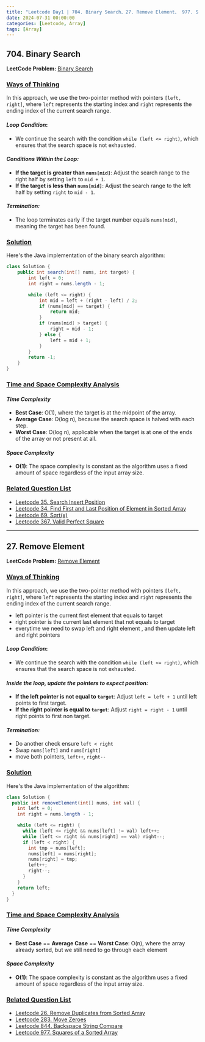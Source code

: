 ```yaml
---
title: "Leetcode Day1 | 704. Binary Search、27. Remove Element、 977. Squares of a Sorted Array "
date: 2024-07-31 00:00:00
categories: [Leetcode, Array]
tags: [Array]
---
```

## 704. Binary Search

**LeetCode Problem:** [Binary Search](https://leetcode.com/problems/binary-search)

### <u>Ways of Thinking</u>

In this approach, we use the two-pointer method with pointers `[left, right]`, where `left` represents the starting index and `right` represents the ending index of the current search range.

#### _Loop Condition_: 
- We continue the search with the condition `while (left <= right)`, which ensures that the search space is not exhausted.

#### _Conditions Within the Loop:_ 
- **If the target is greater than `nums[mid]`**: Adjust the search range to the right half by setting `left` to `mid + 1`.
- **If the target is less than `nums[mid]`**: Adjust the search range to the left half by setting `right` to `mid - 1`.

#### _Termination:_
- The loop terminates early if the target number equals `nums[mid]`, meaning the target has been found.

### <u> Solution </u>

Here's the Java implementation of the binary search algorithm:

```java
class Solution {
    public int search(int[] nums, int target) {
        int left = 0;
        int right = nums.length - 1;

        while (left <= right) {
            int mid = left + (right - left) / 2;
            if (nums[mid] == target) {
                return mid;
            }
            if (nums[mid] > target) {
                right = mid - 1;
            } else {
                left = mid + 1;
            }
        }
        return -1;
    }
}
```

### <u>Time and Space Complexity Analysis</u>

#### _Time Complexity_
- **Best Case**: O(1), where the target is at the midpoint of the array.
- **Average Case**: O(log n), because the search space is halved with each step.
- **Worst Case**: O(log n), applicable when the target is at one of the ends of the array or not present at all.

#### _Space Complexity_
- **O(1)**: The space complexity is constant as the algorithm uses a fixed amount of space regardless of the input array size.

### <u>Related Question List</u>
- [Leetcode 35. Search Insert Position](https://leetcode.com/problems/search-insert-position/description/)
- [Leetcode 34. Find First and Last Position of Element in Sorted Array](https://leetcode.com/problems/find-first-and-last-position-of-element-in-sorted-array/description/)
- [Leetcode 69. Sqrt(x)](https://leetcode.com/problems/sqrtx/description/)
- [Leetcode 367. Valid Perfect Square](https://leetcode.com/problems/valid-perfect-square/description/)
---------------------------------------------------------------------------------------------------------------
## 27. Remove Element

**LeetCode Problem:** [Remove Element](https://leetcode.com/problems/remove-element/description/)

### <u>Ways of Thinking</u>

In this approach, we use the two-pointer method with pointers `[left, right]`, where `left` represents the starting index and `right` represents the ending index of the current search range.
- left pointer is the current first element that equals to target
- right pointer is the current last element that not equals to target
- everytime we need to swap left and right element , and then update left and right pointers
#### _Loop Condition_:
- We continue the search with the condition `while (left <= right)`, which ensures that the search space is not exhausted.

#### _Inside the loop, update the pointers to expect position:_
- **If the left pointer is not equal to `target`**: Adjust `left = left + 1` until left points to first target.
- **If the right pointer is equal to `target`**: Adjust `right = right - 1` until right points to first non target.

#### _Termination:_
- Do another check ensure `left < right`
- Swap `nums[left]` and `nums[right]`
- move both pointers, `left++`, `right--`

### <u> Solution </u>

Here's the Java implementation of the algorithm:

```java
class Solution {
  public int removeElement(int[] nums, int val) {
    int left = 0;
    int right = nums.length - 1;

    while (left <= right) {
      while (left <= right && nums[left] != val) left++;
      while (left <= right && nums[right] == val) right--;
      if (left < right) {
        int tmp = nums[left];
        nums[left] = nums[right];
        nums[right] = tmp;
        left++;
        right--;
      }
    }
    return left;
  }
}
```

### <u>Time and Space Complexity Analysis</u>

#### _Time Complexity_
- **Best Case** == **Average Case** == **Worst Case**: O(n), where the array already sorted, but we still need to go through each element 


#### _Space Complexity_
- **O(1)**: The space complexity is constant as the algorithm uses a fixed amount of space regardless of the input array size.

### <u>Related Question List</u>
- [Leetcode 26. Remove Duplicates from Sorted Array](https://leetcode.com/problems/remove-duplicates-from-sorted-array/description/)
- [Leetcode 283. Move Zeroes](https://leetcode.com/problems/move-zeroes/description/)
- [Leetcode 844. Backspace String Compare](https://leetcode.com/problems/backspace-string-compare/description/)
- [Leetcode 977. Squares of a Sorted Array](https://leetcode.com/problems/squares-of-a-sorted-array/description/)
